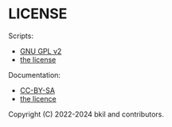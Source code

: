 # LICENSE

Scripts:

* [GNU GPL v2](https://en.wikipedia.org/wiki/GNU_General_Public_License#Version_2)
* [the license](src/LICENSE)

Documentation:

* [CC-BY-SA](https://en.wikipedia.org/wiki/Wikipedia:Text_of_Creative_Commons_Attribution-ShareAlike_3.0_Unported_License)
* [the licence](doc/LICENSE)

Copyright (C) 2022-2024 bkil and contributors.
